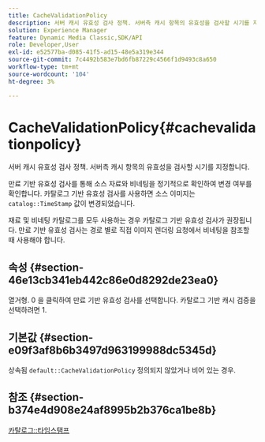 ```yaml
---
title: CacheValidationPolicy
description: 서버 캐시 유효성 검사 정책. 서버측 캐시 항목의 유효성을 검사할 시기를 지정합니다.
solution: Experience Manager
feature: Dynamic Media Classic,SDK/API
role: Developer,User
exl-id: e52577ba-d085-41f5-ad15-48e5a319e344
source-git-commit: 7c4492b583e7bd6fb87229c4566f1d9493c8a650
workflow-type: tm+mt
source-wordcount: '104'
ht-degree: 3%

---
```


# CacheValidationPolicy{#cachevalidationpolicy}

서버 캐시 유효성 검사 정책. 서버측 캐시 항목의 유효성을 검사할 시기를 지정합니다.

만료 기반 유효성 검사를 통해 소스 자료와 비네팅을 정기적으로 확인하여 변경 여부를 확인합니다. 카탈로그 기반 유효성 검사를 사용하면 소스 이미지는 `catalog::TimeStamp` 값이 변경되었습니다.

재료 및 비네팅 카탈로그를 모두 사용하는 경우 카탈로그 기반 유효성 검사가 권장됩니다. 만료 기반 유효성 검사는 경로 별로 직접 이미지 렌더링 요청에서 비네팅을 참조할 때 사용해야 합니다.

## 속성 {#section-46e13cb341eb442c86e0d8292de23ea0}

열거형. 0 을 클릭하여 만료 기반 유효성 검사를 선택합니다. 카탈로그 기반 캐시 검증을 선택하려면 1.

## 기본값 {#section-e09f3af8b6b3497d963199988dc5345d}

상속됨 `default::CacheValidationPolicy` 정의되지 않았거나 비어 있는 경우.

## 참조 {#section-b374e4d908e24af8995b2b376ca1be8b}

[카탈로그::타임스탬프](../../../../../ir-api/material-cat/image-rendering-api-ref/c-ir-material-catalog/c-ir-material-data-reference/r-ir-timestamp-dataref.md#reference-6daf7973dc4f4b4e9e8165756db7c319)
